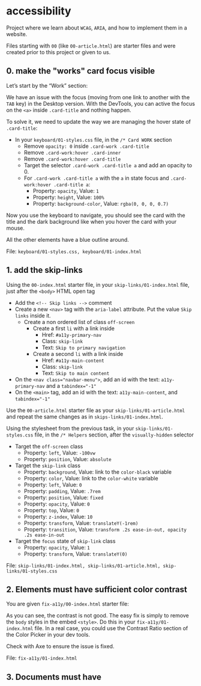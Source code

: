 # accessibility
Project where we learn about `WCAG`, `ARIA`, and how to implement them in a website.

Files starting with `00` (like `00-article.html`) are starter files and were created prior to this project or given to us.

## 0. make the "works" card focus visible
Let’s start by the “Work” section:

We have an issue with the focus (moving from one link to another with the `TAB` key) in the Desktop version. With the DevTools, you can active the focus on the `<a>` inside `.card-title` and nothing happen.

To solve it, we need to update the way we are managing the hover state of `.card-title`:
- In your `keyboard/01-styles.css` file, in the `/* Card WORK` section
    - Remove `opacity: 0` inside `.card-work .card-title`
    - Remove `.card-work:hover .card-inner`
    - Remove `.card-work:hover .card-title`
    - Target the selector `.card-work .card-title a` and add an opacity to 0.
    - For `.card-work .card-title a` with the `a` in state focus and `.card-work:hover .card-title a`:
        - Property: `opacity`, Value: `1`
        - Property: `height`, Value: `100%`
        - Property: `background-color`, Value: `rgba(0, 0, 0, 0.7)`

Now you use the keyboard to navigate, you should see the card with the title and the dark background like when you hover the card with your mouse.

All the other elements have a blue outline around.

File: `keyboard/01-styles.css, keyboard/01-index.html`

## 1. add the skip-links
Using the `00-index.html` starter file, in your `skip-links/01-index.html` file, just after the `<body>` HTML open tag
- Add the `<!-- Skip links -->` comment
- Create a new `<nav>` tag with the `aria-label` attribute. Put the value `Skip links` inside it.
    - Create a non ordered list of class `off-screen`
        - Create a first `li` with a link inside
            - Href: `#a11y-primary-nav`
            - Class: `skip-link`
            - Text: `Skip to primary navigation`
        - Create a second `li` with a link inside
            - Href: `#a11y-main-content`
            - Class: `skip-link`
            - Text: `Skip to main content`
- On the `<nav class="navbar-menu">`, add an id with the text: `a11y-primary-nav` and a `tabindex="-1"`
- On the `<main>` tag, add an id with the text: `a11y-main-content`, and `tabindex="-1"`

Use the `00-article.html` starter file as your `skip-links/01-article.html` and repeat the same changes as in `skips-links/01-index.html`.

Using the stylesheet from the previous task, in your `skip-links/01-styles.css` file, in the `/* Helpers` section, after the `visually-hidden` selector
- Target the `off-screen` class
    - Property: `left`, Value: `-100vw`
    - Property: `position`, Value: `absolute`
- Target the `skip-link` class
    - Property: `background`, Value: link to the `color-black` variable
    - Property: `color`, Value: link to the `color-white` variable
    - Property: `left`, Value: `0`
    - Property: `padding`, Value: `.7rem`
    - Property: `position`, Value: `fixed`
    - Property: `opacity`, Value: `0`
    - Property: `top`, Value: `0`
    - Property: `z-index`, Value: `10`
    - Property: `transform`, Value: `translateY(-1rem)`
    - Property: `transition`, Value: `transform .2s ease-in-out, opacity .2s ease-in-out`
- Target the `focus` state of `skip-link` class
    - Property: `opacity`, Value: `1`
    - Property: `transform`, Value: `translateY(0)`

File: `skip-links/01-index.html, skip-links/01-article.html, skip-links/01-styles.css`

## 2. Elements must have sufficient color contrast
You are given `fix-a11y/00-index.html` starter file:

As you can see, the contrast is not good. The easy fix is simply to remove the `body` styles in the embed `<style>`. Do this in your `fix-a11y/01-index.html` file. In a real case, you could use the Contrast Ratio section of the Color Picker in your dev tools.

Check with Axe to ensure the issue is fixed.

File: `fix-a11y/01-index.html`

## 3. Documents must have <title> element to aid in navigation
Taking your code from the previous task, in your `fix-a11y/02-index.html` file

Add a title: `Homepage - A fake website`

Check with Axe to ensure the issue is fixed

File: `fix-a11y/02-index.html`

## 4. <html> element must have a lang attribute
Taking your code from the previous task, in your `fix-a11y/03-index.html` file

On the `html` tag, add the attribute `lang` with the `en` value.

Check with Axe to ensure the issue is fixed.

File: `fix-a11y/03-index.html`

## 5. Images must have alternate text
Taking your code from the previous task, in your `fix-a11y/04-index.html` file

- Locate the `img` that points to the `logo.png`
    - Add an `alt` attribute with the text `Name of the logo`
- Locate the `img` that points to the `hero-img.png`
    - Add an empty `alt` (decorative image)

File: `fix-a11y/04-index.html`

## 6. Form elements must have labels
Taking your code from the previous task, in your `fix-a11y/05-index.html` file, locate the `form`
- Add a `label` just before the `input`
    - Class: `visually-hidden`
    - For: `email`
- On the `input`
    - Add an `id`: `email`

Axe tells use that the issue is solved. But actually, some elements should be fixed for better accessibility and usability.
- We can change the `type` from `text` to `email`
- Add the attribute `autocomplete` with the value `email`
- Add the `required` attribute and the `aria-required="true"`
- Change the `a` to be a `button`
- We can remove the `placeholder` as it doesn’t add any value

We don’t have any error handling in our example, that should exist on the front-end / back-end side.

File: `fix-a11y/05-index.html`

## 7. Links must have discernible text
In your `fix-a11y/06-index.html` file

- Locate the `facebook-icon` and add an `aria-label` on the `a` with the text `Facebook`
- Locate the `twitter-icon` and add an `aria-label` on the `a` with the text `Twitter`

Links should never be empty, in our case, we are using a font (like [Font Awesome](https://fontawesome.com/ "Font Awesome")) to generate icons.

File: `fix-a11y/06-index.html`

## 8. Zooming and scaling must not be disabled
In your `fix-a11y/07-index.html` file

Locate the `meta` viewport and remove `user-scalable=no`

File: `fix-a11y/07-index.html`